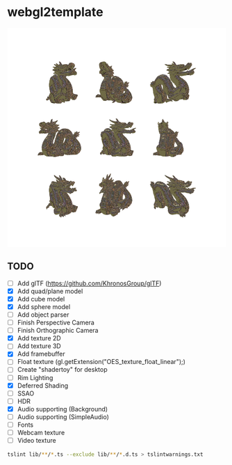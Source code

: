 # webgl2template

![alt tag](descarga.png)

## TODO
- [ ] Add glTF (https://github.com/KhronosGroup/glTF)
- [x] Add quad/plane model
- [x] Add cube model
- [x] Add sphere model
- [ ] Add object parser
- [ ] Finish Perspective Camera
- [ ] Finish Orthographic Camera
- [x] Add texture 2D
- [ ] Add texture 3D
- [x] Add framebuffer
- [ ] Float texture (gl.getExtension("OES_texture_float_linear");)
- [ ] Create "shadertoy" for desktop
- [ ] Rim Lighting
- [x] Deferred Shading
- [ ] SSAO
- [ ] HDR
- [x] Audio supporting (Background)
- [ ] Audio supporting (SimpleAudio)
- [ ] Fonts
- [ ] Webcam texture
- [ ] Video texture

```bash
tslint lib/**/*.ts --exclude lib/**/*.d.ts > tslintwarnings.txt
```